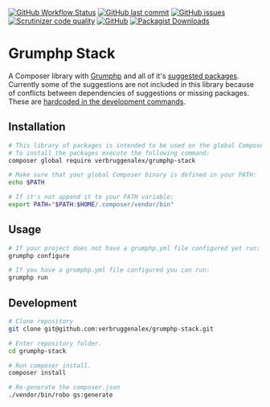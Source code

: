 [![GitHub Workflow Status](https://img.shields.io/github/workflow/status/verbruggenalex/grumphp-stack/test-library?label=Build&logo=github)](https://github.com/verbruggenalex/grumphp-stack/actions)
[![GitHub last commit](https://img.shields.io/github/last-commit/verbruggenalex/grumphp-stack?label=Last%20commit&logo=github)](https://github.com/verbruggenalex/grumphp-stack/commits/master)
[![GitHub issues](https://img.shields.io/github/issues/verbruggenalex/grumphp-stack?label=issues&logo=github)](https://github.com/verbruggenalex/grumphp-stack/issues)
[![Scrutinizer code quality](https://img.shields.io/scrutinizer/quality/g/verbruggenalex/grumphp-stack?label=Code%20quality&logo=scrutinizer)](https://scrutinizer-ci.com/g/verbruggenalex/grumphp-stack/)
[![GitHub](https://img.shields.io/github/license/verbruggenalex/grumphp-stack?label=License&logo=github)](https://github.com/verbruggenalex/grumphp-stack/blob/master/LICENSE)
[![Packagist Downloads](https://img.shields.io/packagist/dt/verbruggenalex/grumphp-stack?label=Downloads&logo=composer)](https://packagist.org/packages/verbruggenalex/grumphp-stack)

# Grumphp Stack

A Composer library with [Grumphp](https://github.com/phpro/grumphp#grumphp) and
all of it's [suggested packages](https://github.com/phpro/grumphp/blob/master/composer.json#L49).
Currently some of the suggestions are not included in this library because of
conflicts between dependencies of suggestions or missing packages. These are
[hardcoded in the development commands](./src/Robo/Plugin/Commands/GrumphpStackCommands.php#L62-L72).

## Installation

```bash
# This library of packages is intended to be used on the global Composer level.
# To install the packages execute the following command:
composer global require verbruggenalex/grumphp-stack

# Make sure that your global Composer binary is defined in your PATH:
echo $PATH

# If it's not append it to your PATH variable:
export PATH="$PATH:$HOME/.composer/vendor/bin"
```

## Usage

```bash
# If your project does not have a grumphp.yml file configured yet run:
grumphp configure

# If you have a grumphp.yml file configured you can run:
grumphp run
```

## Development

```bash
# Clone repository
git clone git@github.com:verbruggenalex/grumphp-stack.git

# Enter repository folder.
cd grumphp-stack

# Run composer install.
composer install

# Re-generate the composer.json
./vendor/bin/robo gs:generate
```

